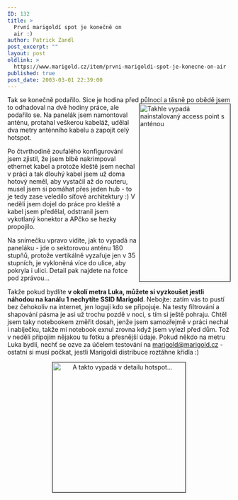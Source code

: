 ```yaml
---
ID: 132
title: >
  První marigoldí spot je konečně on
  air :)
author: Patrick Zandl
post_excerpt: ""
layout: post
oldlink: >
  https://www.marigold.cz/item/prvni-marigoldi-spot-je-konecne-on-air
published: true
post_date: 2003-03-01 22:39:00
---
```

<p>
Tak se konečně podařilo. Sice je hodina před půlnocí a těsně po obědě jsem to odhadoval na dvě hodiny práce, ale <IMG height=400 alt="Takhle vypadá nainstalovaný access point s anténou" src="/wp-content/uploads/marigold-okno-celek.jpg" width=205 align=right border=1>podařilo se. Na panelák jsem namontoval anténu, protahal veškerou kabeláž, udělal dva metry anténního kabelu a zapojit celý hotspot. </p>

<p>
Po čtvrthodině zoufalého konfigurování jsem zjistil, že jsem blbě nakrimpoval ethernet kabel a protože kleště jsem nechal v práci a tak dlouhý kabel jsem už doma hotový neměl, aby vystačil až do routeru, musel jsem si pomáhat přes jeden hub - to je tedy zase veledílo síťové architektury :) V neděli jsem dojel do práce pro kleště a kabel jsem předělal, odstranil jsem vykotlaný konektor a APčko se hezky propojilo.</p>

<p>
Na snímečku vpravo vidíte,&#160;jak to vypadá na paneláku - jde o sektorovou anténu 180 stupňů, protože vertikálně vyzařuje jen v 35 stupních, je vykloněná více do ulice, aby pokryla i&#160;ulici. Detail pak najdete na fotce pod zprávou...&#160;&#160;</p>

<p>
Takže pokud bydlíte <STRONG>v okolí metra Luka, můžete si vyzkoušet jestli náhodou na kanálu&#160;1 nechytíte SSID Marigold</STRONG>. Nebojte: zatím vás to pustí bez čehokoliv na internet, jen loguji kdo se připojuje. Na testy filtrování a shapování pásma je asi už trochu pozdě v noci, s tím si ještě pohraju. Chtěl jsem taky notebookem změřit dosah, jenže jsem samozřejmě v práci nechal i nabíječku, takže mi notebook exnul zrovna když jsem vylezl před dům. Tož v neděli připojím nějakou tu fotku a přesnější údaje. Pokud někdo na metru Luka bydlí, nechť se ozve za účelem testování na <A href="http://beta.marigold.cz/mailto:marigold@marigold.cz">marigold@marigold.cz</A> - ostatní si musí počkat, jestli Marigoldí distribuce roztáhne křídla :)</p>

<P align=center><IMG height=293 alt="A takto vypadá v detailu hotspot..." src="/wp-content/uploads/marigold-okno-detail.jpg" width=300  border=1></p>
